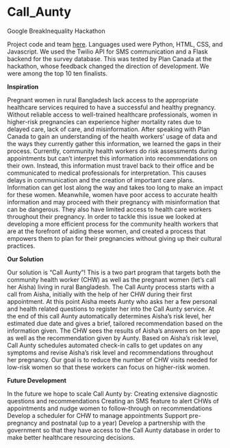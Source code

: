# Call_Aunty
Google BreakInequality Hackathon

Project code and team <a href="https://devpost.com/software/callaunty">here</a>. Languages used were Python, HTML, CSS, and Javascript. We used the Twilio API for SMS communication and a Flask backend for the survey database. This was tested by Plan Canada at the hackathon, whose feedback changed the direction of development. We were among the top 10 ten finalists. 

<strong>Inspiration</strong>

<p>Pregnant women in rural Bangladesh lack access to the appropriate healthcare services required to have a successful and 
healthy pregnancy. Without reliable access to well-trained healthcare professionals, women in higher-risk pregnancies can 
experience higher mortality rates due to delayed care, lack of care, and misinformation. After speaking with Plan Canada 
to gain an understanding of the health workers’ usage of data and the ways they currently gather this information, we
learned the gaps in their process. Currently, community health workers do risk assessments during appointments but
can’t interpret this information into recommendations on their own. Instead, this information must travel back to their
office and be communicated to medical professionals for interpretation. This causes delays in communication and the
creation of important care plans. Information can get lost along the way and takes too long to make an impact for 
these women. Meanwhile, women have poor access to accurate health information and may proceed with their pregnancy 
with misinformation that can be dangerous. They also have limited access to health care workers throughout their 
pregnancy. In order to tackle this issue we looked at developing a more efficient process for the community health
workers that are at the forefront of aiding these women, and created a process that empowers them to plan for their
pregnancies without giving up their cultural practices.</p>

<strong>Our Solution</strong>
<p>Our solution is “Call Aunty”! This is a two part program that targets both the community health worker (CHW) as well
as the pregnant women (let’s call her Aisha) living in rural Bangladesh. The Call Aunty process starts with a call from 
Aisha, initially with the help of her CHW during their first appointment. At this point Aisha meets Aunty who asks her
a few personal and health related questions to register her into the Call Aunty service. At the end of this call Aunty 
automatically determines Aisha’s risk level, her estimated due date and gives a brief, tailored recommendation based on
the information given. The CHW sees the results of Aisha’s answers on her app as well as the recommendation given by Aunty.
Based on Aisha’s risk level, Call Aunty schedules automated check-in calls to get updates on any symptoms and revise
Aisha’s risk level and recommendations throughout her pregnancy. Our goal is to reduce the number of CHW visits needed for
low-risk women so that these workers can focus on higher-risk women.</p>

<strong>Future Development</strong>
<p>In the future we hope to scale Call Aunty by: Creating extensive diagnostic questions and recommendations Creating an 
SMS feature to alert CHWs of appointments and nudge women to follow-through on recommendations Develop a scheduler for
CHW to manage appointments Support pre-pregnancy and postnatal (up to a year) Develop a partnership with the government
so that they have access to the Call Aunty database in order to make better healthcare resourcing decisions.</p>
